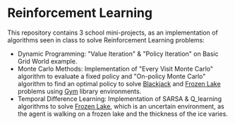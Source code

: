 # Reinforcement Learning
This repository contains 3 school mini-projects, as an implementation of algorithms seen in class to solve Reinforcement Learning problems:
* Dynamic Programming: "Value Iteration" & "Policy Iteration" on Basic Grid World example.
* Monte Carlo Methods: Implementation of "Every Visit Monte Carlo" algorithm to evaluate a fixed policy and "On-policy Monte Carlo" algorithm to find an optimal policy to solve [Blackjack](https://www.gymlibrary.dev/environments/toy_text/blackjack/) and [Frozen Lake](https://www.gymlibrary.dev/environments/toy_text/frozen_lake/) problems using [Gym](https://www.gymlibrary.dev/) library environments.
* Temporal Difference Learning: Implementation of SARSA & Q_learning algorithms to solve [Frozen Lake](https://www.gymlibrary.dev/environments/toy_text/frozen_lake/), which is an uncertain environment, as the agent is walking on a frozen lake and the thickness of the ice varies.

